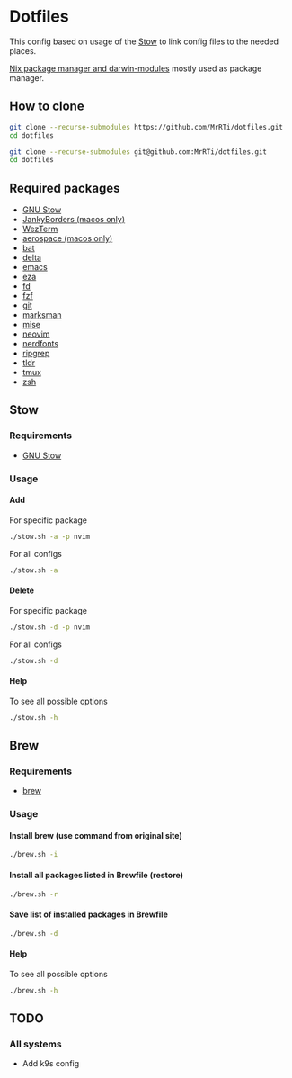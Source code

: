 # Dotfiles

This config based on usage of the [Stow](#stow) to link config files to the needed places.

[Nix package manager and darwin-modules](#nix-packages) mostly used as package manager.

## How to clone

```sh
git clone --recurse-submodules https://github.com/MrRTi/dotfiles.git
cd dotfiles
```

```sh
git clone --recurse-submodules git@github.com:MrRTi/dotfiles.git
cd dotfiles
```

## Required packages

- [GNU Stow](https://www.gnu.org/software/stow/)
- [JankyBorders (macos only)](https://github.com/FelixKratz/JankyBorders)
- [WezTerm](https://wezfurlong.org/wezterm/index.html)
- [aerospace (macos only)](https://nikitabobko.github.io/AeroSpace/guide#installation)
- [bat](https://github.com/sharkdp/bat)
- [delta](https://github.com/dandavison/delta)
- [emacs](https://www.gnu.org/software/emacs/)
- [eza](https://github.com/eza-community/eza)
- [fd](https://github.com/sharkdp/fd)
- [fzf](https://github.com/junegunn/fzf)
- [git](https://git-scm.com/)
- [marksman](https://github.com/artempyanykh/marksman)
- [mise](https://github.com/jdx/mise)
- [neovim](https://github.com/neovim/neovim)
- [nerdfonts](https://www.nerdfonts.com/)
- [ripgrep](https://github.com/BurntSushi/ripgrep)
- [tldr](https://github.com/tldr-pages/tldr)
- [tmux](https://github.com/tmux/tmux/wiki)
- [zsh](https://www.zsh.org/)

## Stow

### Requirements

- [GNU Stow](https://www.gnu.org/software/stow/)

### Usage

#### Add

For specific package

```sh
./stow.sh -a -p nvim
```

For all configs

```sh
./stow.sh -a
```

#### Delete

For specific package

```sh
./stow.sh -d -p nvim
```

For all configs

```sh
./stow.sh -d
```

#### Help

To see all possible options

```sh
./stow.sh -h
```

## Brew

### Requirements

- [brew](https://brew.sh/)

### Usage

#### Install brew (use command from original site)

```sh
./brew.sh -i
```

#### Install all packages listed in Brewfile (restore)

```sh
./brew.sh -r
```

#### Save list of installed packages in Brewfile

```sh
./brew.sh -d
```

#### Help

To see all possible options

```sh
./brew.sh -h
```

## TODO

### All systems

- Add k9s config
